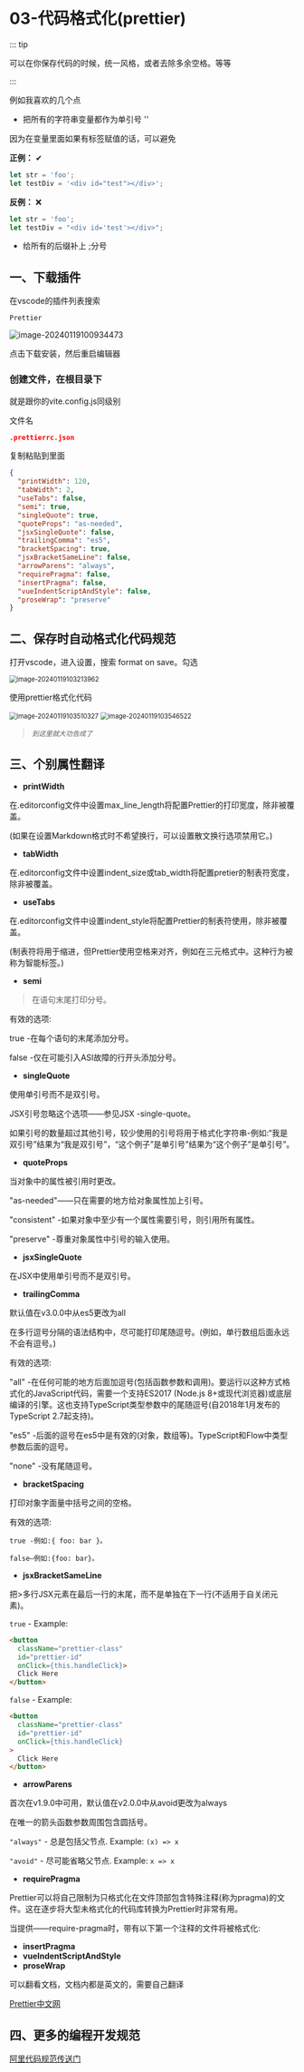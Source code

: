 # 03-代码格式化(prettier)



::: tip

可以在你保存代码的时候，统一风格，或者去除多余空格。等等

:::



例如我喜欢的几个点

- 把所有的字符串变量都作为单引号 ''

因为在变量里面如果有标签赋值的话，可以避免

**正例：** ✔

```js
let str = 'foo';
let testDiv = '<div id="test"></div>'; 
```

**反例：** ❌

```js
let str = 'foo'; 
let testDiv = "<div id='test'></div>";
```



- 给所有的后缀补上 ;分号



## 一、下载插件

在vscode的插件列表搜索

```
Prettier
```

<img src=".\03-代码格式化(prettier).assets\image-20240119100934473.png" alt="image-20240119100934473"  />

点击下载安装，然后重启编辑器





### 创建文件，在根目录下

就是跟你的vite.config.js同级别

文件名

```json
.prettierrc.json
```

复制粘贴到里面

```json
{
  "printWidth": 120,
  "tabWidth": 2,
  "useTabs": false,
  "semi": true,
  "singleQuote": true,
  "quoteProps": "as-needed",
  "jsxSingleQuote": false,
  "trailingComma": "es5",
  "bracketSpacing": true,
  "jsxBracketSameLine": false,
  "arrowParens": "always",
  "requirePragma": false,
  "insertPragma": false,
  "vueIndentScriptAndStyle": false,
  "proseWrap": "preserve"
}
```



## 二、保存时自动格式化代码规范

打开vscode，进入设置，搜索 format on save。勾选



<img src=".\03-代码格式化(prettier).assets\image-20240119103213962.png" alt="image-20240119103213962" style="zoom:80%;" />



使用prettier格式化代码

<img src=".\03-代码格式化(prettier).assets\image-20240119103510327.png" alt="image-20240119103510327" style="zoom:80%;" />

<img src=".\03-代码格式化(prettier).assets\image-20240119103546522.png" alt="image-20240119103546522" style="zoom: 80%;" />

> *`到这里就大功告成了`*





## 三、个别属性翻译

- **printWidth**

在.editorconfig文件中设置max_line_length将配置Prettier的打印宽度，除非被覆盖。

(如果在设置Markdown格式时不希望换行，可以设置散文换行选项禁用它。)

- **tabWidth**

在.editorconfig文件中设置indent_size或tab_width将配置pretier的制表符宽度，除非被覆盖。

- **useTabs**

在.editorconfig文件中设置indent_style将配置Prettier的制表符使用，除非被覆盖。

(制表符将用于缩进，但Prettier使用空格来对齐，例如在三元格式中。这种行为被称为智能标签。)

- **semi**

> 在语句末尾打印分号。
>

有效的选项:

true -在每个语句的末尾添加分号。

false -仅在可能引入ASI故障的行开头添加分号。

- **singleQuote**

使用单引号而不是双引号。

JSX引号忽略这个选项——参见JSX -single-quote。

如果引号的数量超过其他引号，较少使用的引号将用于格式化字符串-例如:“我是双引号”结果为“我是双引号”，“这个例子”是单引号”结果为“这个例子”是单引号”。

- **quoteProps**

当对象中的属性被引用时更改。

"as-needed"——只在需要的地方给对象属性加上引号。

"consistent" -如果对象中至少有一个属性需要引号，则引用所有属性。

"preserve" -尊重对象属性中引号的输入使用。

- **jsxSingleQuote**

在JSX中使用单引号而不是双引号。

- **trailingComma**

默认值在v3.0.0中从es5更改为all

在多行逗号分隔的语法结构中，尽可能打印尾随逗号。(例如，单行数组后面永远不会有逗号。)

有效的选项:

"all" -在任何可能的地方后面加逗号(包括函数参数和调用)。要运行以这种方式格式化的JavaScript代码，需要一个支持ES2017 (Node.js 8+或现代浏览器)或底层编译的引擎。这也支持TypeScript类型参数中的尾随逗号(自2018年1月发布的TypeScript 2.7起支持)。

"es5" -后面的逗号在es5中是有效的(对象，数组等)。TypeScript和Flow中类型参数后面的逗号。

"none" -没有尾随逗号。

- **bracketSpacing**

打印对象字面量中括号之间的空格。

有效的选项:

```
true -例如:{ foo: bar }。

false—例如:{foo: bar}。
```



- **jsxBracketSameLine**

把&gt;多行JSX元素在最后一行的末尾，而不是单独在下一行(不适用于自关闭元素)。

`true` - Example:

```html
<button
  className="prettier-class"
  id="prettier-id"
  onClick={this.handleClick}>
  Click Here
</button>

```

`false` - Example:

```html
<button
  className="prettier-class"
  id="prettier-id"
  onClick={this.handleClick}
>
  Click Here
</button>
```



- **arrowParens**

首次在v1.9.0中可用，默认值在v2.0.0中从avoid更改为always

在唯一的箭头函数参数周围包含圆括号。

`"always"` - 总是包括父节点. Example: `(x) => x`

`"avoid"` - 尽可能省略父节点. Example: `x => x`



- **requirePragma**

Prettier可以将自己限制为只格式化在文件顶部包含特殊注释(称为pragma)的文件。这在逐步将大型未格式化的代码库转换为Prettier时非常有用。

当提供——require-pragma时，带有以下第一个注释的文件将被格式化:



- **insertPragma**
- **vueIndentScriptAndStyle**
- **proseWrap**

可以翻看文档，文档内都是英文的，需要自己翻译

[Prettier中文网](https://www.prettier.cn/docs/options.html)



## 四、更多的编程开发规范

[阿里代码规范传送门](https://developer.aliyun.com/article/850913#slide-0)